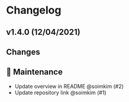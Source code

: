 # Changelog

## v1.4.0 (12/04/2021)
## Changes
## 🔧 Maintenance

- Update overview in README @soimkim (#2)
- Update repository link @soimkim (#1)
